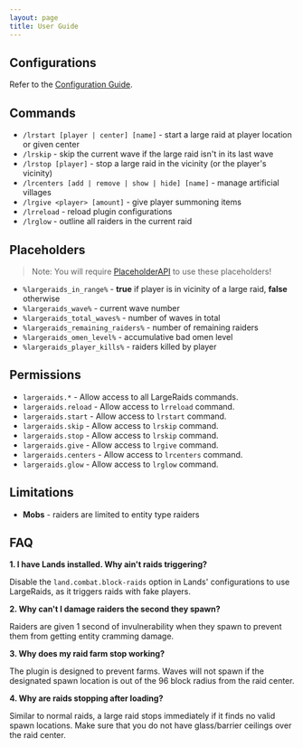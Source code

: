 ```yaml
---
layout: page
title: User Guide
---
```


## Configurations

Refer to the [Configuration Guide](configurations.html).

## Commands

- `/lrstart [player | center] [name]` - start a large raid at player location or given center
- `/lrskip` - skip the current wave if the large raid isn't in its last wave
- `/lrstop [player]` - stop a large raid in the vicinity (or the player's vicinity)
- `/lrcenters [add | remove | show | hide] [name]` - manage artificial villages
- `/lrgive <player> [amount]` - give player summoning items
- `/lrreload` - reload plugin configurations
- `/lrglow` - outline all raiders in the current raid

## Placeholders

> Note: You will require [PlaceholderAPI](https://www.spigotmc.org/resources/placeholderapi.6245/) to use these placeholders!

- `%largeraids_in_range%` - **true** if player is in vicinity of a large raid, **false** otherwise
- `%largeraids_wave%` - current wave number
- `%largeraids_total_waves%` - number of waves in total
- `%largeraids_remaining_raiders%` - number of remaining raiders
- `%largeraids_omen_level%` - accumulative bad omen level
- `%largeraids_player_kills%` - raiders killed by player

## Permissions

- `largeraids.*` - Allow access to all LargeRaids commands.
- `largeraids.reload` - Allow access to `lrreload` command.
- `largeraids.start` - Allow access to `lrstart` command.
- `largeraids.skip` - Allow access to `lrskip` command.
- `largeraids.stop` - Allow access to `lrskip` command.
- `largeraids.give` - Allow access to `lrgive` command.
- `largeraids.centers` - Allow access to `lrcenters` command.
- `largeraids.glow` - Allow access to `lrglow` command.

## Limitations

- **Mobs** - raiders are limited to entity type raiders

## FAQ

**1. I have Lands installed. Why ain't raids triggering?**

Disable the `land.combat.block-raids` option in Lands' configurations to use LargeRaids, as it triggers raids with fake players.

**2. Why can't I damage raiders the second they spawn?**

Raiders are given 1 second of invulnerability when they spawn to prevent them from getting entity cramming damage.

**3. Why does my raid farm stop working?**

The plugin is designed to prevent farms. Waves will not spawn if the designated spawn location is out of the 96 block radius from the raid center.

**4. Why are raids stopping after loading?**

Similar to normal raids, a large raid stops immediately if it finds no valid spawn locations. Make sure that you do not have glass/barrier ceilings over the raid center.
